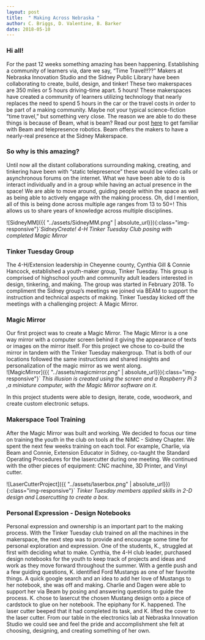 ```yaml
---
layout: post
title:  " Making Across Nebraska "
author: C. Briggs, D. Valentine, B. Barker
date: 2018-05-10
---
```


### Hi all!
For the past 12 weeks something amazing has been happening. Establishing a community of learners via, dare we say, “Time Travel!!??”  Makers at Nebraska Innovation Studio and the Sidney Public Library have been collaborating to create, build, design, and tinker! These two makerspaces are 350 miles or 5 hours driving-time apart. 5 hours! These makerspaces have created a community of learners utilizing technology that nearly replaces the need to spend 5 hours in the car or the travel costs in order to be part of a making community.  Maybe not your typical science-fiction “time travel,” but something very close. The reason we are able to do these things is because of Beam, what is beam? Read our post  [here](http://vrmakerspace.org/blog/2018/03/06/telepresence/) to get familiar with Beam and telepresence robotics.  Beam offers the makers to have a nearly-real presence at the Sidney Makerspace.

### So why is this amazing?
Until now all the distant collaborations surrounding making, creating, and tinkering have been with “static telepresence” these would be video calls or asynchronous forums on the internet. What we have been able to do is interact individually and in a group while having an actual presence in the space! We are able to move around, guiding people within the space as well as being able to actively engage with the making process. Oh, did I mention, all of this is being done across multiple age ranges from 13 to 50+! This allows us to share years of knowledge across multiple disciplines.

 ![SidneyMM]({{ "../assets/SidneyMM.png" | absolute_url}}){:class="img-responsive"}`*SidneyCreate! 4-H Tinker Tuesday Club posing with completed Magic Mirror*

### Tinker Tuesday Group
The 4-H/Extension leadership in Cheyenne county, Cynthia Gill & Connie Hancock, established a youth-maker group, Tinker Tuesday.  This group is comprised of highschool youth and community adult leaders interested in design, tinkering, and making.  The group was started in February 2018.  To compliment the Sidney group’s meetings we joined via BEAM to support the instruction and technical aspects of making.  Tinker Tuesday kicked off the meetings with a challenging project: A Magic Mirror.

### Magic Mirror
Our first project was to create a Magic Mirror. The Magic Mirror is a one way mirror with a computer screen behind it giving the appearance of texts or images on the mirror itself.  For this project we chose to co-build the mirror in tandem with the Tinker Tuesday makergroup.  That is both of our locations followed the same instructions and shared insights and personalization of the magic mirror as we went along.  
![MagicMirror]({{ "../assets/magicmirror.png" | absolute_url}}){:class="img-responsive"}` *This illusion is created using the screen and a Raspberry Pi 3 ,a miniature computer, with the Magic Mirror software on it.* 

In this project students were able to design, iterate, code, woodwork,
and create custom electronic setups.


### Makerspace Tool Training
After the Magic Mirror was built and working.  We decided to focus our
time on training the youth in the club on tools at the NiMC - Sidney
Chapter.  We spent the next few weeks training on each tool.  For
example, Charlie, via Beam and Connie, Extension Educator in Sidney,
co-taught the Standard Operating Procedures for the lasercutter during
one meeting.  We continued with the other pieces of equipment: CNC
machine, 3D Printer, and Vinyl cutter. 

![LaserCutterProject]({{ "../assets/laserbox.png" | absolute_url}}){:class="img-responsive"}` *Tinker Tuesday members applied skills in 2-D design and Lasercutting to create a box.* 


### Personal Expression - Design Notebooks

Personal expression and ownership is an important part to the making process.  With the Tinker Tuesday club trained on all the machines in the makerspace, the next step was to provide and encourage some time for personal exploration and expression. One of the students, K., struggled at first with deciding what to make. Cynthia, the 4-H club leader, purchased design notebooks for the youth to keep track of projects and ideas and work as they move forward throughout the summer. With a gentle push and a few guiding questions, K. identified Ford Mustangs as one of her favorite things. A quick google search and an idea to add her love of Mustangs to her notebook, she was off and making.  Charlie and Dagen were able to support her via Beam by posing and answering questions to guide the process.  K. chose to lasercut the chosen Mustang design onto a piece of cardstock to glue on her notebook.  The epiphany for K. happened.  The laser cutter beeped that it had completed its task, and K. lifted the cover to the laser cutter.  From our table in the electronics lab at Nebraska Innovation Studio we could see and feel the pride and accomplishment she felt at choosing, designing, and creating something of her own.

